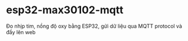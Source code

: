 # esp32-max30102-mqtt
Đo nhịp tim, nồng độ oxy bằng ESP32, gửi dữ liệu qua MQTT protocol và đẩy lên web
